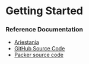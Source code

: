 # Getting Started

### Reference Documentation

* [Ariestania](https://ariestania.wordpress.com/2015/01/02/how-to-parse-iso8583-message-using-jpos/)
* [GitHub Source Code](https://github.com/ariestania/ISO8583DecoderJPOS)
* [Packer source code](https://www.folkstalk.com/2022/09/pack-an-iso-8583-messag-with-code-examples.html)